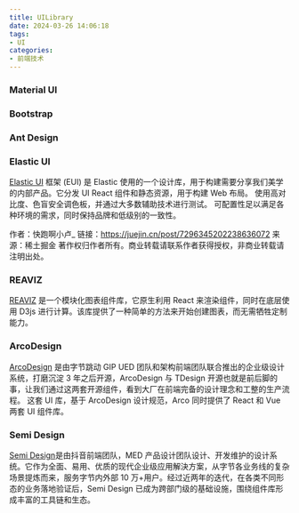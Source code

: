 ```yaml
---
title: UILibrary
date: 2024-03-26 14:06:18
tags:
- UI
categories: 
- 前端技术
---
```

### Material UI

### Bootstrap

### Ant Design

### Elastic UI
[Elastic UI](https://eui.elastic.co/#/tabular-content/tables) 框架 (EUI) 是 Elastic 使用的一个设计库，用于构建需要分享我们美学的内部产品。它分发 UI React 组件和静态资源，用于构建 Web 布局。
使用高对比度、色盲安全调色板，并通过大多数辅助技术进行测试。
可配置性足以满足各种环境的需求，同时保持品牌和低级别的一致性。

作者：快跑啊小卢_
链接：https://juejin.cn/post/7296345202238636072
来源：稀土掘金
著作权归作者所有。商业转载请联系作者获得授权，非商业转载请注明出处。

### REAVIZ
[REAVIZ](https://reaviz.io/?path=/docs/docs-intro--docs) 是一个模块化图表组件库，它原生利用 React 来渲染组件，同时在底层使用 D3js 进行计算。该库提供了一种简单的方法来开始创建图表，而无需牺牲定制能力。

### ArcoDesign
[ArcoDesign](https://arco.design/react/docs/start) 是由字节跳动 GIP UED 团队和架构前端团队联合推出的企业级设计系统，打磨沉淀 3 年之后开源，ArcoDesign 与 TDesign 开源也就是前后脚的事，让我们通过这两套开源组件，看到大厂在前端完备的设计理念和工整的生产流程。
这套 UI 库，基于 ArcoDesign 设计规范，Arco 同时提供了 React 和 Vue 两套 UI 组件库。

### Semi Design
[Semi Design](https://semi.design/zh-CN/)是由抖音前端团队，MED 产品设计团队设计、开发维护的设计系统。它作为全面、易用、优质的现代企业级应用解決方案，从字节各业务线的复杂场景提炼而来，服务字节内外部 10 万+用户。经过近两年的迭代，在各类不同形态的业务落地验证后，Semi Design 已成为跨部门级的基础设施，围绕组件库形成丰富的工具链和生态。